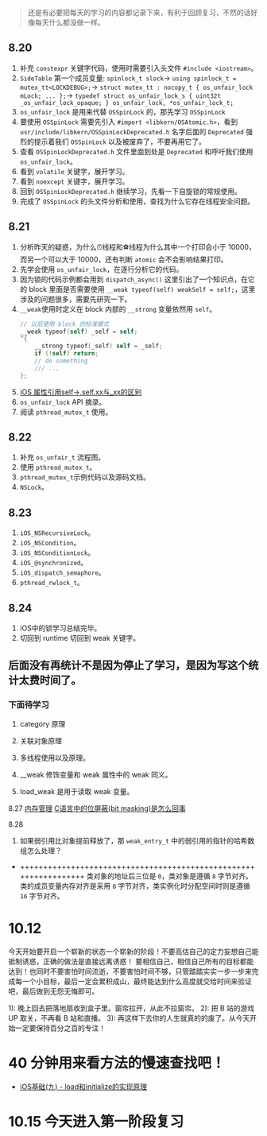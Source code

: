 > 还是有必要把每天的学习的内容都记录下来，有利于回顾复习，不然的话好像每天什么都没做一样。

## 8.20
1. 补充 `constexpr` 关键字代码，使用时需要引入头文件 `#include <iostream>`。
2. `SideTable` 第一个成员变量: 
  `spinlock_t slock`->
  `using spinlock_t = mutex_tt<LOCKDEBUG>;`->
  `struct mutex_tt : nocopy_t { os_unfair_lock mLock; ... };`->
  `typedef struct os_unfair_lock_s { uint32t _os_unfair_lock_opaque; } os_unfair_lock, *os_unfair_lock_t;`
3. `os_unfair_lock` 是用来代替 `OSSpinLock` 的，那先学习 `OSSpinLock`
4. 要使用 `OSSpinLock` 需要先引入 `#import <libkern/OSAtomic.h>`，看到 `usr/include/libkern/OSSpinLockDeprecated.h` 名字后面的 `Deprecated` 强烈的提示着我们 `OSSpinLock` 以及被废弃了，不要再用它了。
5. 查看 `OSSpinLockDeprecated.h` 文件里面到处是 `Deprecated` 和呼吁我们使用 `os_unfair_lock`。
6. 看到 `volatile` 关键字，展开学习。
7. 看到 `noexcept` 关键字，展开学习。
8. 回到 `OSSpinLockDeprecated.h` 继续学习，先看一下自旋锁的常规使用。
9. 完成了 `OSSpinLock` 的头文件分析和使用，查找为什么它存在线程安全问题。

## 8.21
1. 分析昨天的疑惑，为什么⏰线程和⚽️线程为什么其中一个打印会小于 10000，而另一个可以大于 10000，还有判断 `atomic` 会不会影响结果打印。
2. 先学会使用 `os_unfair_lock`，在逐行分析它的代码。
3. 因为锁的代码示例都会用到 `dispatch_async()` 这里引出了一个知识点，在它的  block 里面是否需要使用 `__weak typeof(self) weakSelf = self;`，这里涉及的问题很多，需要先研究一下。
4. `__weak`使用时定义在 block 内部的 `__strong` 变量依然用 `self`。
    ```objective-c
    // 以后使用 block 的标准模式
    __weak typeof(self) _self = self;
    ^{
        __strong typeof(_self) self = _self;
        if (!self) return;
        // do something 
        /// ...
    };
    ```
5. [iOS 属性引用self->,self.xx与_xx的区别](https://www.jianshu.com/p/62ed57cedf11)
6. `os_unfair_lock` API 摘录。
7. 阅读 `pthread_mutex_t` 使用。

## 8.22
1. 补充 `os_unfair_t` 流程图。
2. 使用 `pthread_mutex_t`。
3. `pthread_mutex_t`示例代码以及源码文档。
4. `NSLock`。

## 8.23
1. `iOS_NSRecursiveLock`。
2. `iOS_NSCondition`。
3. `iOS_NSConditionLock`。
4. `iOS_@synchronized`。
5. `iOS_dispatch_semaphore`。
6. `pthread_rwlock_t`。

## 8.24 
1. iOS中的锁学习总结完毕。
2. 切回到 runtime 切回到 weak 关键字。

## 后面没有再统计不是因为停止了学习，是因为写这个统计太费时间了。

### 下面待学习
1. category 原理
2. 关联对象原理 
3. 多线程使用以及原理。

3. __weak 修饰变量和 weak 属性中的 weak 同义。
4. load_weak 是用于读取 weak 变量。

8.27
[内存管理](https://www.jianshu.com/p/8d742a44f0da)
[C语言中的位屏蔽(bit masking)是怎么回事](http://c.biancheng.net/cpp/html/1611.html)

8.28
1. 如果弱引用比对象提前释放了，那 `weak_entry_t` 中的弱引用的指针的哈希数组怎么处理？


+ +++++++++++++++++++++++++++++++++++++++++++++++++++++++++++++++++
类对象的地址后三位是 `0`，类对象是遵循 `8` 字节对齐。
类的成员变量内存对齐是采用 `8` 字节对齐，类实例化时分配空间时则是遵循 `16` 字节对齐。

# 10.12
今天开始要开启一个崭新的状态一个崭新的阶段！不要高估自己的定力妄想自己能抵制诱惑，正确的做法是直接远离诱惑！
要相信自己，相信自己所有的目标都能达到！也同时不要害怕时间流逝，不要害怕时间不够，只管踏踏实实一步一步来完成每一个小目标，最后一定会累积成山，最终能达到什么高度就交给时间来验证吧，最后做到无怨无悔即可。

1): 晚上回去把落地扇收到盒子里。窗帘拉开，从此不拉窗帘。
2): 把 B 站的游戏 UP 取关，不再看 B 站和直播。
3): 再这样下去你的人生就真的的废了。从今天开始一定要保持百分之百的专注！

# 40 分钟用来看方法的慢速查找吧！

+ [iOS基础(九) - load和initialize的实现原理](https://www.jianshu.com/p/66b366ed850e)

# 10.15 今天进入第一阶段复习

